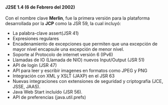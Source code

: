 #### J2SE 1.4 (6 de Febrero del 2002)

	

Con el nombre clave **Merlin**, fue la primera versión para la plataforma desarrollada por la **JCP** como la JSR 59, la cual incluyó:


* La palabra-clave assert(JSR 41)
* Expresiones regulares
* Encadenamiento de excepciones que permiten que una excepción de mayor nível encapsule una excepción de menor nível.
* Soporte al Protocolo de internet versión 6 (IPv6)
* Llamadas de IO (Llamada de NIO) nuevos Input/Output (JSR 51)
* API de login (JSR 47)
* API para leer y escribir imagenes en formatos como JPEG y PNG
* Integración con XML y XSLT (JAXP) en el JSR 63
* Nuevas integraciones con extensiones de seguridad y criptografía (JCE, JSSE, JAAS).
* Java Web Start incluído (JSR 56).
* API de preferencias  (java.util.prefs) 